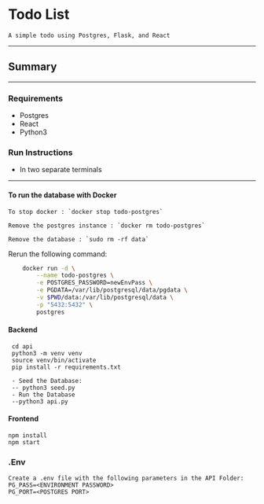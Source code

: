 # Todo List 
    A simple todo using Postgres, Flask, and React
---
## Summary
--- 
### Requirements
- Postgres
- React
- Python3 

### Run Instructions
- In two separate terminals
---
#### To run the database with Docker

    To stop docker : `docker stop todo-postgres`

    Remove the postgres instance : `docker rm todo-postgres`

    Remove the database : `sudo rm -rf data`

Rerun the following command:

```bash
    docker run -d \
        --name todo-postgres \
        -e POSTGRES_PASSWORD=newEnvPass \
        -e PGDATA=/var/lib/postgresql/data/pgdata \
        -v $PWD/data:/var/lib/postgresql/data \
        -p "5432:5432" \
        postgres

```        
#### Backend
     cd api
     python3 -m venv venv
     source venv/bin/activate
     pip install -r requirements.txt
     
     - Seed the Database:
     -- python3 seed.py
     - Run the Database 
     --python3 api.py


#### Frontend
    npm install
    npm start   

### .Env
    Create a .env file with the following parameters in the API Folder:
    PG_PASS=<ENVIRONMENT PASSWORD>
    PG_PORT=<POSTGRES PORT>




